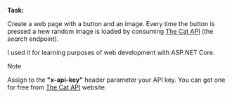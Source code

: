**Task:**

Create a web page with a button and an image. Every time the button is pressed a new random image is loaded by consuming [The Cat API](https://thecatapi.com/) (the _search_ endpoint).

I used it for learning purposes of web development with ASP.NET Core.

> [!NOTE]
> Assign to the **"x-api-key"** header parameter your API key. You can get one for free from [The Cat API](https://thecatapi.com/#pricing) website.
